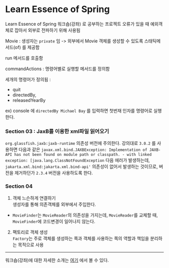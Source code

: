 # Learn Essence of Spring

Learn Essence of Spring 워크숍(강좌) 로 공부하는 프로젝트
오류가 있을 때 예외객체로 잡아서 외부로 전파하기 위해 사용됨

Movie : 생성자는 `private` 임 -> 외부에서 Movie 객체를 생성할 수 있도록 스태틱메서드(of) 를 제공함

run 메서드를 호출함

commandActions : 명령어별로 실행할 메서드를 정의함

세개의 명령어가 정의됨 :
- quit
- directedBy, 
- releasedYearBy

ex) console 에 `directedBy Michael Bay` 를 입력하면 첫번재 인자를 명령어로 실행한다.

### Section 03 : JaxB를 이용한 xml파일 읽어오기
`org.glassfish.jaxb:jaxb-runtime` 의존성 버전에 주의한다. 강의대로 `3.0.2` 를 사용하면 다음과 같은 `javax.xml.bind.JAXBException: Implementation of JAXB-API has not been found on module path or classpath. - with linked exception: [java.lang.ClassNotFoundException` 다음 에러가 발생하는데, `jakarta.xml.bind:jakarta.xml.bind-api'` 의존성이 없어서 발생하는 것이므로, 버전을 제거하던가 `2.3.4` 버전을 사용하도록 한다.

### Section 04
1. 객체 느슨하게 연결하기  
생성자를 통해 의존객체를 외부에서 주입한다.
- `MovieFinder`는 `MovieReader`의 의존성을 가지는데, `MovieReader`를 교체할 때, `MovieFinder`에 코드변경이 일어나지 않는다.
2. 팩토리로 객체 생성  
`Factory`는 주로 객체를 생성하는 쪽과 객체를 사용하는 쪽의 역할과 책임을 분리하는 목적으로 사용

---
워크숍(강좌)에 대한 자세한 소개는 [여기](https://springrunner.dev/training/learn-essence-of-spring-workshop/) 에서 볼 수 있다.